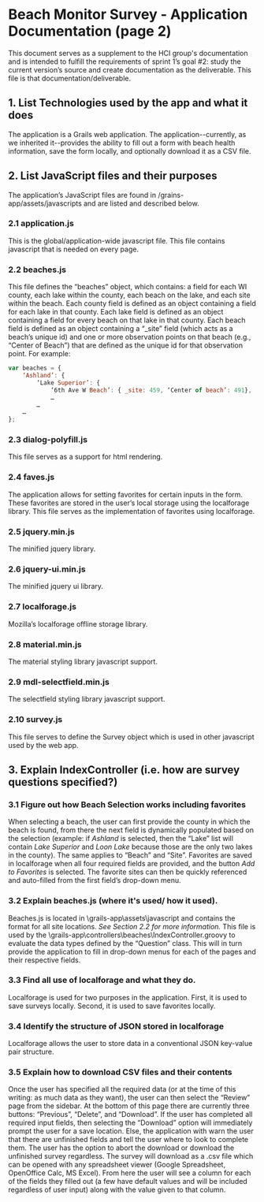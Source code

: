 # Beach Monitor Survey - Application Documentation (page 2)

This document serves as a supplement to the HCI group's documentation and is intended to fulfill the requirements of sprint 1’s goal #2: study the current version’s source and create documentation as the deliverable. This file is that documentation/deliverable.

## 1. List Technologies used by the app and what it does
The application is a Grails web application. The application--currently, as we inherited it--provides the ability to fill out a form with beach health information, save the form locally, and optionally download it as a CSV file.
## 2. List JavaScript files and their purposes
The application’s JavaScript files are found in /grains-app/assets/javascripts and are listed and described below.
### 2.1 application.js
This is the global/application-wide javascript file. This file contains javascript that is needed on every page. 
### 2.2 beaches.js
This file defines the “beaches” object, which contains: a field for each WI county, each lake within the county, each beach on the lake, and each site within the beach.  Each county field is defined as an object containing a field for each lake in that county. Each lake field is defined as an object containing a field for every beach on that lake in that county. Each beach field is defined as an object containing a “_site” field (which acts as a beach’s unique id) and one or more observation points on that beach (e.g., “Center of Beach”) that are defined as the unique id for that observation point.  For example:
```javascript
var beaches = {
    ‘Ashland’: {
        ‘Lake Superior’: {
            ‘6th Ave W Beach’: { _site: 459, ‘Center of beach’: 491},
            …
        …
    …
};
```
### 2.3 dialog-polyfill.js
This file serves as a support for html rendering.
### 2.4 faves.js
The application allows for setting favorites for certain inputs in the form. These favorites are stored in the user’s local storage using the localforage library. This file serves as the implementation of favorites using localforage. 
### 2.5 jquery.min.js
The minified jquery library.
### 2.6 jquery-ui.min.js
The minified jquery ui library.
### 2.7 localforage.js
Mozilla’s localforage offline storage library.
### 2.8 material.min.js
The material styling library javascript support.
### 2.9 mdl-selectfield.min.js
The selectfield styling library javascript support.
### 2.10 survey.js
This file serves to define the Survey object which is used in other javascript used by the web app.
## 3. Explain IndexController (i.e. how are survey questions specified?)
### 3.1 Figure out how Beach Selection works including favorites
When selecting a beach, the user can first provide the county in which the beach is found, from there the next field is dynamically populated based on the selection (example: if *Ashland* is selected, then the “Lake” list will contain *Lake Superior* and *Loon Lake* because those are the only two lakes in the county). The same applies to “Beach” and “Site”.
Favorites are saved in localforage when all four required fields are provided, and the button *Add to Favorites* is selected.  The favorite sites can then be quickly referenced and auto-filled from the first field’s drop-down menu.
### 3.2 Explain beaches.js (where it's used/ how it used).
Beaches.js is located in \grails-app\assets\javascript and contains the format for all site locations.  *See Section 2.2 for more information.*
This file is used by the \grails-app\controllers\beaches\IndexController.groovy to evaluate the data types defined by the “Question” class.   This will in turn provide the application to fill in drop-down menus for each of the pages and their respective fields. 
### 3.3 Find all use of localforage and what they do.
Localforage is used for two purposes in the application. First, it is used to save surveys locally. Second, it is used to save favorites locally.
### 3.4 Identify the structure of JSON stored in localforage
Localforage allows the user to store data in a conventional JSON key-value pair structure.
### 3.5 Explain how to download CSV files and their contents
Once the user has specified all the required data (or at the time of this writing: as much data as they want), the user can then select the “Review” page from the sidebar.  At the bottom of this page there are currently three buttons: “Previous”, “Delete”, and “Download”.  If the user has completed all required input fields, then selecting the “Download” option will immediately prompt the user for a save location.  Else, the application with warn the user that there are unfinished fields and tell the user where to look to complete them.  The user has the option to abort the download or download the unfinished survey regardless.  The survey will download as a .csv file which can be opened with any spreadsheet viewer (Google Spreadsheet, OpenOffice Calc, MS Excel).  From here the user will see a column for each of the fields they filled out (a few have default values and will be included regardless of user input) along with the value given to that column.

